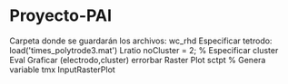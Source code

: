 # Proyecto-PAI

Carpeta donde se guardarán los archivos:
wc_rhd
Especificar tetrodo:
	load('times_polytrode3.mat')
    Lratio
		  noCluster = 2;	% Especificar cluster
		  Eval
	  Graficar (electrodo,cluster)
		  errorbar
	  Raster Plot
		  sctpt	  % Genera variable tmx
		  InputRasterPlot
